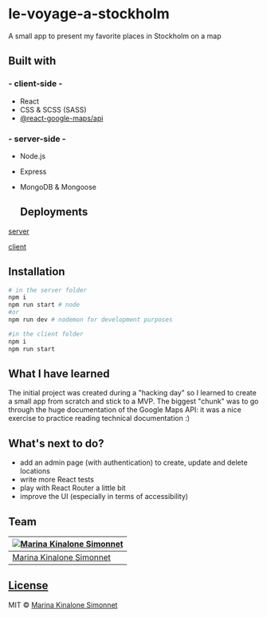 # le-voyage-a-stockholm
A small app to present my favorite places in Stockholm on a map
## Built with 

### - client-side -
- React
- CSS & SCSS (SASS)
- [@react-google-maps/api](https://www.npmjs.com/package/@react-google-maps/api)
  
### - server-side -
- Node.js
- Express
- MongoDB & Mongoose
  
  ## Deployments
[server](https://le-vas-server.herokuapp.com/locations/all)

[client](https://le-voyage-a-stockholm.herokuapp.com/)

## Installation

```bash
# in the server folder
npm i
npm run start # node
#or
npm run dev # nodemon for development purposes

#in the client folder
npm i
npm run start
```
## What I have learned
The initial project was created during a "hacking day" so I learned to create a small app from scratch and stick to a MVP. The biggest "chunk" was to go through the huge documentation of the Google Maps API: it was a nice exercise to practice reading technical documentation :)
## What's next to do?
- add an admin page (with authentication) to create, update and delete locations
- write more React tests
- play with React Router a little bit
- improve the UI (especially in terms of accessibility)

## Team

[![Marina Kinalone Simonnet](https://avatars.githubusercontent.com/u/63544936?v=3&s=144)](https://github.com/marinakinalone) |
---|
[Marina Kinalone Simonnet](https://github.com/marinakinalone) |

## [License](https://github.com/marinakinalone/le-voyage-a-stockholm/blob/main/LICENSE)

MIT © [Marina Kinalone Simonnet](https://github.com/marinakinalone)

